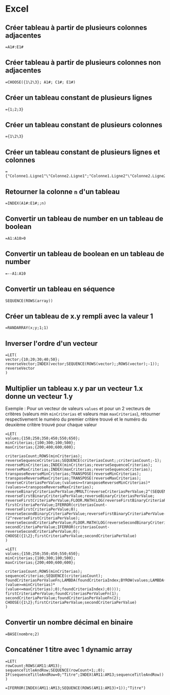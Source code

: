 # Excel

## Créer tableau à partir de plusieurs colonnes adjacentes

``` excel
=A1#:E1#
```

## Créer tableau à partir de plusieurs colonnes non adjacentes

``` excel
=CHOOSE({1\2\3}; A1#; C1#; E1#)
```

## Créer un tableau constant de plusieurs lignes

``` excel
={1;2;3}
```

## Créer un tableau constant de plusieurs colonnes

``` excel
={1\2\3}
```

## Créer un tableau constant de plusieurs lignes et colonnes

``` excel
={"Colonne1.Ligne1"\"Colonne2.Ligne1";"Colonne1.Ligne2"\"Colonne2.Ligne2"}
```

## Retourner la colonne `n` d'un tableau

``` excel
=INDEX(A1#:E1#;;n)
```

## Convertir un tableau de number en un tableau de boolean

``` excel
=A1:A10>0
```

## Convertir un tableau de boolean en un tableau de number

``` excel
=--A1:A10
```

## Convertir un tableau en séquence

``` excel
SEQUENCE(ROWS(array))
```

## Créer un tableau de x.y rempli avec la valeur 1

``` excel
=RANDARRAY(x;y;1;1)
```

## Inverser l'ordre d'un vecteur

``` excel
=LET(
vector;{10;20;30;40;50};
reverseVector;INDEX(vector;SEQUENCE(ROWS(vector);;ROWS(vector);-1));
reverseVector
)
```

## Multiplier un tableau x.y par un vecteur 1.x donne un vecteur 1.y

Exemple :
    Pour un vecteur de valeurs `values` et pour un 2 vecteurs de critères (valeurs min `minCriterias` et valeurs max `maxCriterias`), retourner respectivement le numéro du premier critère trouvé et le numéro du deuxième critère trouvé pour chaque valeur

``` excel
=LET(
values;{150;250;350;450;550;650};
minCriterias;{100;300;100;500};
maxCriterias;{200;400;600;600};

criteriasCount;ROWS(minCriterias);
reverseSequenceCriterias;SEQUENCE(criteriasCount;;criteriasCount;-1);
reverseMinCriterias;INDEX(minCriterias;reverseSequenceCriterias);
reverseMaxCriterias;INDEX(maxCriterias;reverseSequenceCriterias);
transposeReverseMinCriterias;TRANSPOSE(reverseMinCriterias);
transposeReverseMaxCriterias;TRANSPOSE(reverseMaxCriterias);
reverseCriteriasPerValue;(values>=transposeReverseMinCriterias)*(values<=transposeReverseMaxCriterias);
reverseBinaryCriteriasPerValue;MMULT(reverseCriteriasPerValue;2^(SEQUENCE(criteriasCount)-1));
reverseFirstBinaryCriteriaPerValue;reverseBinaryCriteriasPerValue;
reverseFirstCriteriaPerValue;FLOOR.MATH(LOG(reverseFirstBinaryCriteriaPerValue;2));
firstCriteriaPerValue;IFERROR(criteriasCount-reverseFirstCriteriaPerValue;0);
reverseSecondBinaryCriteriaPerValue;reverseFirstBinaryCriteriaPerValue-(2^reverseFirstCriteriaPerValue);
reverseSecondCriteriaPerValue;FLOOR.MATH(LOG(reverseSecondBinaryCriteriaPerValue;2));
secondCriteriaPerValue;IFERROR(criteriasCount-reverseSecondCriteriaPerValue;0);
CHOOSE({1\2};firstCriteriaPerValue;secondCriteriaPerValue)
)

```

``` excel
=LET(
values;{150;250;350;450;550;650};
minCriterias;{100;300;100;500};
maxCriterias;{200;400;600;600};

criteriasCount;ROWS(minCriterias);
sequenceCriterias;SEQUENCE(criteriasCount);
foundCriteriasPerValueFn;LAMBDA(foundCriteriaIndex;BYROW(values;LAMBDA(value;IFERROR(INDEX(FILTER(sequenceCriterias;(value>=minCriterias)*(value<=maxCriterias);0);foundCriteriaIndex);0))));
firstCriteriaPerValue;foundCriteriasPerValueFn(1);
secondCriteriaPerValue;foundCriteriasPerValueFn(2);
CHOOSE({1\2};firstCriteriaPerValue;secondCriteriaPerValue)
)
```

## Convertir un nombre décimal en binaire

``` excel
=BASE(nombre;2)
```

## Concaténer 1 titre avec 1 dynamic array

``` excel
=LET(
rowCount;ROWS(AM11:AM13);
sequenceTitleAndRow;SEQUENCE(rowCount+1;;0);
IF(sequenceTitleAndRow=0;"Titre";INDEX(AM11:AM13;sequenceTitleAndRow))
)
```

``` excel
=IFERROR(INDEX(AM11:AM13;SEQUENCE(ROWS(AM11:AM13)+1));"Titre")
```
